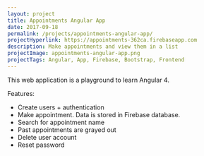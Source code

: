 ```yaml
---
layout: project
title: Appointments Angular App
date: 2017-09-18
permalink: /projects/appointments-angular-app/
projectHyperlink: https://appointments-362ca.firebaseapp.com
description: Make appointments and view them in a list
projectImage: appointments-angular-app.png
projectTags: Angular, App, Firebase, Bootstrap, Frontend
---
```


This web application is a playground to learn Angular 4. 

Features:

- Create users + authentication
- Make appointment. Data is stored in Firebase database.
- Search for appointment name
- Past appointments are grayed out
- Delete user account
- Reset password